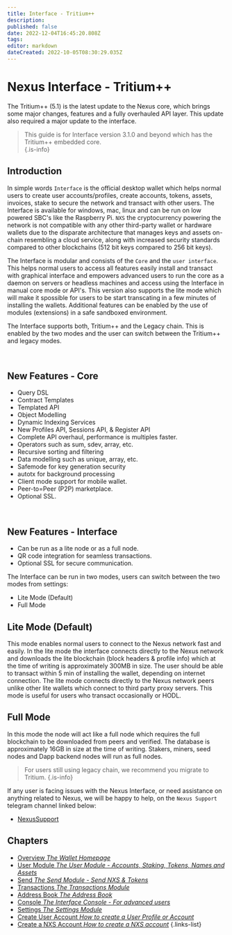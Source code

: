 ```yaml
---
title: Interface - Tritium++
description: 
published: false
date: 2022-12-04T16:45:20.808Z
tags: 
editor: markdown
dateCreated: 2022-10-05T08:30:29.035Z
---
```


# Nexus Interface - Tritium++

The Tritium++ (5.1) is the latest update to the Nexus core, which brings some major changes, features and a fully overhauled API layer. This update also required a major update to the interface.

> This guide is for Interface version 3.1.0 and beyond which has the Tritium++ embedded core.  
{.is-info}

## Introduction

In simple words `Interface` is the official desktop wallet which helps normal users to create user accounts/profiles, create accounts, tokens, assets, invoices, stake to secure the network and transact with other users. The Interface is available for windows, mac, linux and can be run on low powered SBC's like the Raspberry Pi. `NXS` the cryptocurrency powering the network is not compatible with any other third-party wallet or hardware wallets due to the disparate architecture that manages keys and assets on-chain resembling a cloud service, along with increased security standards compared to other blockchains (512 bit keys compared to 256 bit keys).

The Interface is modular and consists of the `Core` and the `user interface`. This helps normal users to access all features easily install and transact with graphical interface and empowers advanced users to run the core as a daemon on servers or headless machines and access using the Interface in manual core mode or API's. This version also supports the lite mode which will make it spossible for users to be start transcating in a few minutes of installing the wallets. Additional features can be enabled by the use of modules (extensions) in a safe sandboxed environment. 

The Interface supports both, Tritium++ and the Legacy chain. This is enabled by the two modes and the user can switch between the Tritium++ and legacy modes.

&nbsp;

## New Features - Core
 
- Query DSL
- Contract Templates
- Templated API
- Object Modelling
- Dynamic Indexing Services
- New Profiles API, Sessions API, & Register API
- Complete API overhaul, performance is multiples faster.
- Operators such as sum, sdev, array, etc.
- Recursive sorting and filtering
- Data modelling such as unique, array, etc.
- Safemode for key generation security
- autotx for background processing
- Client mode support for mobile wallet.
- Peer-to=Peer (P2P) marketplace.
- Optional SSL.

&nbsp;

 ## New Features - Interface
 - Can be run as a lite node or as a full node.
 - QR code integration for seamless transactions.
 - Optional SSL for secure communication.

The Interface can be run in two modes, users can switch between the two modes from settings:
   - Lite Mode (Default)
   - Full Mode

## Lite Mode (Default)
This mode enables normal users to connect to the Nexus network fast and easily. In the lite mode the interface connects directly to the Nexus network and downloads the lite blockchain (block headers & profile info) which at the time of writing is approximately 300MB in size. The user should be able to transact within 5 min of installing the wallet, depending on internet connection. The lite mode connects directly to the Nexus network peers unlike other lite wallets which connect to third party proxy servers. This mode is useful for users who transact occasionally or HODL.

## Full Mode
In this mode the node will act like a full node which requires the full blockchain to be downloaded from peers and verified. The database is approximately 16GB in size at the time of writing. Stakers, miners, seed nodes and Dapp backend nodes will run as full nodes.


> For users still using legacy chain, we recommend you migrate to Tritium.
{.is-info}

If any user is facing issues with the Nexus Interface, or need assistance on anything related to Nexus, we will be happy to help, on the `Nexus Support` telegram channel linked below:

 - <a href="https://t.me/NexusSupport" target="_blank">NexusSupport</a>
 

## Chapters

- [Overview *The Wallet Homepage*](/en/guides/interface++/overview)
- [User Module *The User Module - Accounts, Staking, Tokens, Names and Assets*](/en/guides/interface++/user-module)
- [Send *The Send Module - Send NXS & Tokens*](/en/guides/interface/send)
- [Transactions *The Transactions Module*](/en/guides/interface/transactions)
- [Address Book *The Address Book*](/en/guides/interface/address-book)
- [Console *The Interface Console - For advanced users*](/en/guides/interface/console)
- [Settings *The Settings Module*](/en/guides/interface/settings)
- [Create User Account *How to create a User Profile or Account*](/en/guides/interface/create-user-account)
- [Create a NXS Account *How to create a NXS account*](/en/guides/interface/create-a-nxs-account)
{.links-list}

 